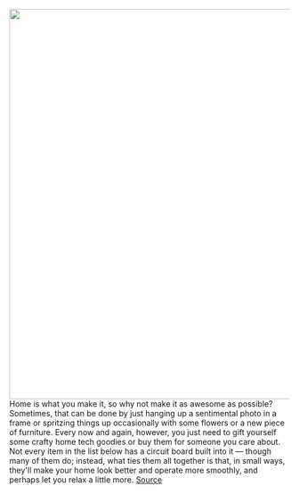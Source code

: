 <img src='https://cdn.vox-cdn.com/thumbor/tyaoJIdHce8RrgPRsTjwNWEtT9A=/0x0:2048x1367/1200x480/filters:focal(861x521:1187x847)/cdn.vox-cdn.com/uploads/chorus_image/image/70144226/Home_Tech.0.jpg' width='700px' /><br/>
Home is what you make it, so why not make it as awesome as possible? Sometimes, that can be done by just hanging up a sentimental photo in a frame or spritzing things up occasionally with some flowers or a new piece of furniture. Every now and again, however, you just need to gift yourself some crafty home tech goodies or buy them for someone you care about. Not every item in the list below has a circuit board built into it — though many of them do; instead, what ties them all together is that, in small ways, they'll make your home look better and operate more smoothly, and perhaps let you relax a little more.
<a href='https://www.theverge.com/22752612/smart-home-tech-holiday-gift-guide-2021-kitchen-lighting-speakers'> Source <a/>